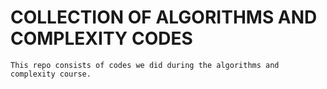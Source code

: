 # COLLECTION OF ALGORITHMS AND COMPLEXITY CODES
    This repo consists of codes we did during the algorithms and complexity course.
